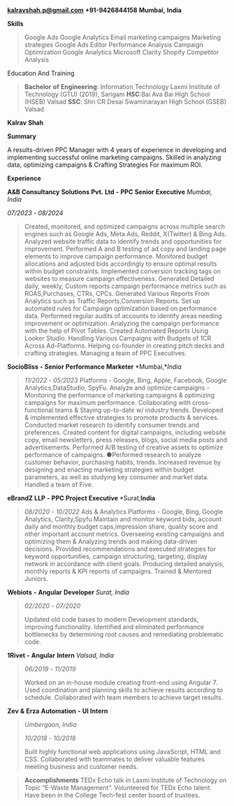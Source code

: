 **kalravshah.p@gmail.com** **+91-9426844158** **Mumbai,** **India**

**Skills**

> Google Ads
> Google Analytics
> Email marketing campaigns
> Marketing strategies
> Google Ads Editor
> Performance Analysis
> Campaign Optimization
> Google Analytics
> Microsoft Clarity
> Shopify
> Competitor Analysis

Education And Training

>**Bachelor** **of** **Engineering**: Information Technology Laxmi Institute of Technology (GTU) (2019), Sarigam
>**HSC**:Bai Ava Bai High School (HSEB) Valsad
>**SSC**: Shri CR Desai Swaminarayan High School (GSEB) Valsad

**Kalrav** **Shah**

**Summary**

A results-driven PPC Manager with 4 years of experience in developing
and implementing successful online marketing campaigns. Skilled in
analyzing data, optimizing campaigns & Crafting Strategies For maximum
ROI.

**Experience**

**A&B** **Consultancy** **Solutions** **Pvt.** **Ltd** **-** **PPC**
**Senior** **Executive** *Mumbai,* *India*

*07/2023* *-* *08/2024*

> Created, monitored, and optimized campaigns across multiple search engines such as Google Ads, Meta Ads, Reddit, X(Twitter) & Bing Ads.
> Analyzed website traffic data to identify trends and opportunities for improvement.
> Performed A and B testing of ad copy and landing page elements to improve campaign performance.
> Monitored budget allocations and adjusted bids accordingly to ensure optimal results within budget constraints.
> Implemented conversion tracking tags on websites to measure campaign effectiveness.
> Generated Detailed daily, weekly, Custom reports campaign performance metrics such as ROAS,Purchases, CTRs, CPCs.
> Generated Various Reports From Analytics such as Traffic Reports,Conversion Reports.
> Set up automated rules for Campaign optimization based on performance data.
> Performed regular audits of accounts to identify areas needing improvement or optimization.
> Analyzing the campaign performance with the help of Pivot Tables.
> Created Automated Reports Using Looker Studio.
> Handling Various Campaigns with Budgets of 1CR Across Ad-Platforms.
> Helping co-founder in creating pitch decks and crafting strategies.
> Managing a team of PPC Executives.

 **SocioBliss** **-** **Senior** **Performance** **Marketer** *Mumbai,**India*
> *11/2022* *-* *05/2023*
> Platforms - Google, Bing, Apple, Facebook, Google Analytics,DataStudio, SpyFu.
> Analyze and optimize campaigns - Monitoring the performance of marketing campaigns & optimizing campaigns for maximum performance.
> Collaborating with cross-functional teams & Staying up-to-date w/ industry trends.
> Developed & implemented effective strategies to promote products & services.
> Conducted market research to identify consumer trends and preferences.
> Created content for digital campaigns, including website copy, email newsletters, press releases, blogs, social media posts and advertisements.
> Performed A/B testing of creative assets to optimize performance of campaigns. ●Performed research to analyze customer behavior, purchasing habits, trends.
> Increased revenue by designing and enacting marketing strategies
> within budget parameters, as well as studying key consumer and market data.
> Handled a team of Five.

**eBrandZ** **LLP** **-** **PPC** **Project** **Executive** *Surat,**India**
> *08/2020* *-* *10/2022*
> Ads & Analytics Platforms - Google, Bing, Google Analytics, Clarity,Spyfu
> Maintain and monitor keyword bids, account daily and monthly budget caps,impression share, quality score and other important account metrics.
> Overseeing existing campaigns and optimizing them & Analyzing trends and making data-driven decisions.
> Provided recommendations and executed strategies for keyword opportunities, campaign structuring, targeting, display network in accordance with client goals.
> Producing detailed analysis, monthly reports & KPI reports of campaigns. Trained & Mentored Juniors.

**Webiots** **-** **Angular** **Developer** *Surat,* *India*
> *02/2020* *-* *07/2020*
>
> Updated old code bases to modern Development standards, improving functionality.
> Identified and eliminated performance bottlenecks by determining root causes and remediating problematic code.

**1Rivet** **-** **Angular** **Intern** *Valsad,* *India*
> *06/2019* *-* *11/2019*
>
> Worked on an in-house module creating front-end using Angular 7.
> Used coordination and planning skills to achieve results according to schedule.
> Collaborated with team members to achieve target results.

**Zev** **&** **Erza** **Automation** **-** **UI** **Intern**
> *Umbergaon,* *India*
>
> *10/2018* *-* *10/2018*
>
> Built highly functional web applications using JavaScript, HTML and CSS.
> Collaborated with teammates to deliver valuable features meeting business and customer needs.

> **Accomplishments**
> TEDx Echo talk in Laxmi Institute of Technology on Topic “E-Waste Management”.
> Volunteered for TEDx Echo talent.
> Have been in the College Tech-fest center board of trustees.
